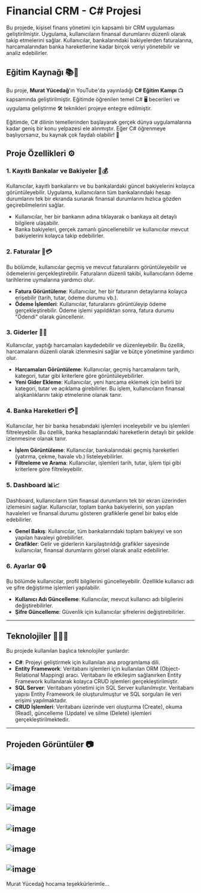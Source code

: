 # Financial CRM - C# Projesi

Bu projede, kişisel finans yönetimi için kapsamlı bir CRM uygulaması geliştirilmiştir. Uygulama, kullanıcıların finansal durumlarını düzenli olarak takip etmelerini sağlar. Kullanıcılar, bankalarındaki bakiyelerden faturalarına, harcamalarından banka hareketlerine kadar birçok veriyi yönetebilir ve analiz edebilirler.

## Eğitim Kaynağı 📚🎥

Bu proje, **Murat Yücedağ**'ın YouTube'da yayınladığı **C# Eğitim Kampı** 📺 kapsamında geliştirilmiştir. Eğitimde öğrenilen temel C# 🖥️ becerileri ve uygulama geliştirme 🛠️ teknikleri projeye entegre edilmiştir. 

Eğitimde, C# dilinin temellerinden başlayarak gerçek dünya uygulamalarına kadar geniş bir konu yelpazesi ele alınmıştır. Eğer C# öğrenmeye başlıyorsanız, bu kaynak çok faydalı olabilir! 🚀

## Proje Özellikleri ⚙️

### 1. **Kayıtlı Bankalar ve Bakiyeler 🏦💰**
Kullanıcılar, kayıtlı bankalarını ve bu bankalardaki güncel bakiyelerini kolayca görüntüleyebilir. Uygulama, kullanıcıların tüm bankalarındaki hesap durumlarını tek bir ekranda sunarak finansal durumlarını hızlıca gözden geçirebilmelerini sağlar.

- Kullanıcılar, her bir bankanın adına tıklayarak o bankaya ait detaylı bilgilere ulaşabilir.
- Banka bakiyeleri, gerçek zamanlı güncellenebilir ve kullanıcılar mevcut bakiyelerini kolayca takip edebilirler.

### 2. **Faturalar 📑💳**
Bu bölümde, kullanıcılar geçmiş ve mevcut faturalarını görüntüleyebilir ve ödemelerini gerçekleştirebilir. Faturaların düzenli takibi, kullanıcıların ödeme tarihlerine uymalarına yardımcı olur.

- **Fatura Görüntüleme**: Kullanıcılar, her bir faturanın detaylarına kolayca erişebilir (tarih, tutar, ödeme durumu vb.).
- **Ödeme İşlemleri**: Kullanıcılar, faturalarını görüntüleyip ödeme gerçekleştirebilir. Ödeme işlemi yapıldıktan sonra, fatura durumu "Ödendi" olarak güncellenir.

### 3. **Giderler 💸🧾**
Kullanıcılar, yaptığı harcamaları kaydedebilir ve düzenleyebilir. Bu özellik, harcamaların düzenli olarak izlenmesini sağlar ve bütçe yönetimine yardımcı olur.

- **Harcamaları Görüntüleme**: Kullanıcılar, geçmiş harcamalarını tarih, kategori, tutar gibi kriterlere göre görüntüleyebilirler.
- **Yeni Gider Ekleme**: Kullanıcılar, yeni harcama eklemek için belirli bir kategori, tutar ve açıklama girebilirler. Bu işlem, kullanıcıların finansal alışkanlıklarını takip etmelerine olanak tanır.

### 4. **Banka Hareketleri 💳🔄**
Kullanıcılar, her bir banka hesabındaki işlemleri inceleyebilir ve bu işlemleri filtreleyebilir. Bu özellik, banka hesaplarındaki hareketlerin detaylı bir şekilde izlenmesine olanak tanır.

- **İşlem Görüntüleme**: Kullanıcılar, bankalarındaki geçmiş hareketleri (yatırma, çekme, havale vb.) listeleyebilirler.
- **Filtreleme ve Arama**: Kullanıcılar, işlemleri tarih, tutar, işlem tipi gibi kriterlere göre filtreleyebilir.

### 5. **Dashboard 📊📈**
Dashboard, kullanıcıların tüm finansal durumlarını tek bir ekran üzerinden izlemesini sağlar. Kullanıcılar, toplam banka bakiyelerini, son yapılan havaleleri ve finansal durumu gösteren grafiklerle genel bir bakış elde edebilirler.

- **Genel Bakış**: Kullanıcılar, tüm bankalarındaki toplam bakiyeyi ve son yapılan havaleyi görebilirler.
- **Grafikler**: Gelir ve giderlerin karşılaştırıldığı grafikler sayesinde kullanıcılar, finansal durumlarını görsel olarak analiz edebilirler.

### 6. **Ayarlar ⚙️🔒**
Bu bölümde kullanıcılar, profil bilgilerini güncelleyebilir. Özellikle kullanıcı adı ve şifre değiştirme işlemleri yapılabilir.

- **Kullanıcı Adı Güncelleme**: Kullanıcılar, mevcut kullanıcı adı bilgilerini değiştirebilirler.
- **Şifre Güncelleme**: Güvenlik için kullanıcılar şifrelerini değiştirebilirler.

---

## Teknolojiler 🧑🏻‍💻

Bu projede kullanılan başlıca teknolojiler şunlardır:

- **C#**: Projeyi geliştirmek için kullanılan ana programlama dili.
- **Entity Framework**: Veritabanı işlemleri için kullanılan ORM (Object-Relational Mapping) aracı. Veritabanı ile etkileşim sağlanırken Entity Framework kullanılarak kolayca CRUD işlemleri gerçekleştirilmiştir.
- **SQL Server**: Veritabanı yönetimi için SQL Server kullanılmıştır. Veritabanı yapısı Entity Framework ile oluşturulmuştur ve SQL sorguları ile veri erişimi yapılmaktadır.
- **CRUD İşlemleri**: Veritabanı üzerinde veri oluşturma (Create), okuma (Read), güncelleme (Update) ve silme (Delete) işlemleri gerçekleştirilmektedir.

---

## Projeden Görüntüler 📷

![image](https://github.com/user-attachments/assets/572d76e2-b226-4636-aec4-cbe912f96ab0)
--
![image](https://github.com/user-attachments/assets/7ff82046-7f03-4c10-88e8-680f912488d9)
--
![image](https://github.com/user-attachments/assets/0e6a16b2-f663-4a7d-a97e-7c8bca795348)
--
![image](https://github.com/user-attachments/assets/e1d37654-7af5-4f9a-85a7-ff1ad7c4b197)
--
![image](https://github.com/user-attachments/assets/e48cde6c-25d9-4e8c-bba4-8b4238b37bda)
--
![image](https://github.com/user-attachments/assets/7babb76b-911a-40ca-ae3e-1028cfb87de3)
--

Murat Yücedağ hocama teşekkürlerimle...










